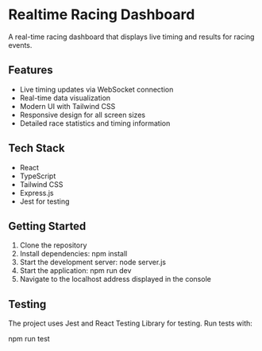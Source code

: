 # Realtime Racing Dashboard

A real-time racing dashboard that displays live timing and results for racing events.

## Features

- Live timing updates via WebSocket connection
- Real-time data visualization
- Modern UI with Tailwind CSS
- Responsive design for all screen sizes
- Detailed race statistics and timing information

## Tech Stack

- React
- TypeScript
- Tailwind CSS
- Express.js
- Jest for testing

## Getting Started

1. Clone the repository
2. Install dependencies: npm install
3. Start the development server: node server.js
4. Start the application: npm run dev
5. Navigate to the localhost address displayed in the console

## Testing

The project uses Jest and React Testing Library for testing. Run tests with:

npm run test
